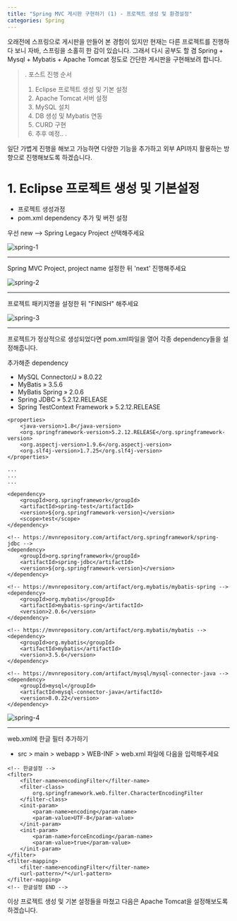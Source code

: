 ```yaml
---
title: "Spring MVC 게시판 구현하기 (1) - 프로젝트 생성 및 환경설정"
categories: Spring
---
```



오래전에 스프링으로 게시판을 만들어 본 경험이 있지만 현재는 다른 프로젝트를 진행하다 보니 자바, 스프링을 소홀히 한 감이 있습니다. 그래서 다시 공부도 할 겸 Spring + Mysql + Mybatis + Apache Tomcat 정도로 간단한 게시판을 구현해보려 합니다. 


>.
>포스트 진행 순서
>1. Eclipse 프로젝트 생성 및 기본 설정
>2. Apache Tomcat 서버 설정
>3. MySQL 설치
>4. DB 생성 및 Mybatis 연동
>5. CURD 구현
>6. 추후 예정..
>.

일단 가볍게 진행을 해보고 가능하면 다양한 기능을 추가하고 외부 API까지 활용하는 방향으로 진행해보도록 하겠습니다. 



# 1. Eclipse 프로젝트 생성 및 기본설정

- 프로젝트 생성과정
- pom.xml dependency 추가 및 버전 설정



우선 new --> Spring Legacy Project 선택해주세요


![spring-1](https://user-images.githubusercontent.com/42923027/104120867-77271700-537d-11eb-8edc-701c92e8742f.png)


---

Spring MVC Project, project name 설정한 뒤 'next' 진행해주세요

![spring-2](https://user-images.githubusercontent.com/42923027/104120878-945be580-537d-11eb-9fcc-f80ebb1e097d.png)


---

프로젝트 패키지명을 설정한 뒤 "FINISH" 해주세요

![spring-3](https://user-images.githubusercontent.com/42923027/104120914-d2590980-537d-11eb-9f30-b45b4a5d76ce.png)


---

프로젝트가 정상적으로 생성되었다면 pom.xml파일을 열어 각종 dependency들을 설정해줍니다.


추가해준 dependency 

- MySQL Connector/J » 8.0.22
- MyBatis » 3.5.6
- MyBatis Spring » 2.0.6
- Spring JDBC » 5.2.12.RELEASE
- Spring TestContext Framework » 5.2.12.RELEASE



```
<properties>
    <java-version>1.8</java-version>
    <org.springframework-version>5.2.12.RELEASE</org.springframework-version>
    <org.aspectj-version>1.9.6</org.aspectj-version>
    <org.slf4j-version>1.7.25</org.slf4j-version>
</properties>

...
...
...

<dependency>
    <groupId>org.springframework</groupId>
    <artifactId>spring-test</artifactId>
    <version>${org.springframework-version}</version>
    <scope>test</scope>
</dependency>

<!-- https://mvnrepository.com/artifact/org.springframework/spring-jdbc -->
<dependency>
    <groupId>org.springframework</groupId>
    <artifactId>spring-jdbc</artifactId>
    <version>${org.springframework-version}</version>
</dependency>

<!-- https://mvnrepository.com/artifact/org.mybatis/mybatis-spring -->
<dependency>
    <groupId>org.mybatis</groupId>
    <artifactId>mybatis-spring</artifactId>
    <version>2.0.6</version>
</dependency>

<!-- https://mvnrepository.com/artifact/org.mybatis/mybatis -->
<dependency>
    <groupId>org.mybatis</groupId>
    <artifactId>mybatis</artifactId>
    <version>3.5.6</version>
</dependency>

<!-- https://mvnrepository.com/artifact/mysql/mysql-connector-java -->
<dependency>
    <groupId>mysql</groupId>
    <artifactId>mysql-connector-java</artifactId>
    <version>8.0.22</version>
</dependency>
```

![spring-4](https://user-images.githubusercontent.com/42923027/104120925-fa486d00-537d-11eb-8ce4-cf4ec92c3f8c.png)


---


web.xml에 한글 필터 추가하기

- src > main > webapp > WEB-INF > web.xml 파일에 다음을 입력해주세요
  
```
<!-- 한글설정 -->
<filter>
    <filter-name>encodingFilter</filter-name>
    <filter-class>
        org.springframework.web.filter.CharacterEncodingFilter
    </filter-class>
    <init-param>
        <param-name>encoding</param-name>
        <param-value>UTF-8</param-value>
    </init-param>
    <init-param>
        <param-name>forceEncoding</param-name>
        <param-value>true</param-value>
    </init-param>
</filter>
<filter-mapping>
    <filter-name>encodingFilter</filter-name>
    <url-pattern>/*</url-pattern>
</filter-mapping>
<!-- 한글설정 END -->
```


이상 프로젝트 생성 및 기본 설정들을 마쳤고 다음은 Apache Tomcat을 설정해보도록 하겠습니다.
